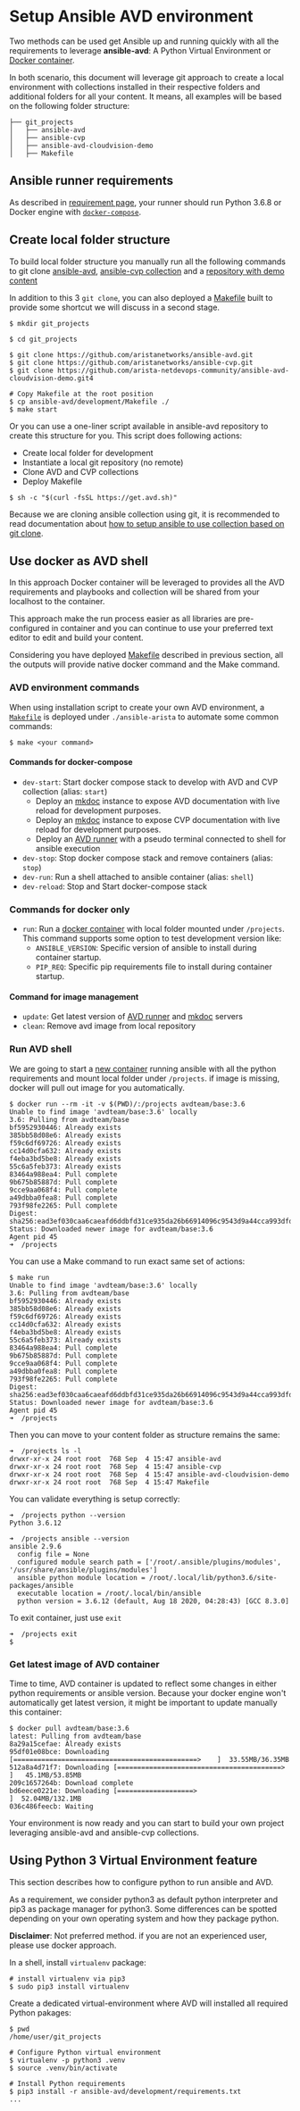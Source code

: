 # Setup Ansible AVD environment

Two methods can be used get Ansible up and running quickly with all the requirements to leverage __ansible-avd__:
A Python Virtual Environment or [Docker container](https://hub.docker.com/repository/docker/avdteam/base).

In both scenario, this document will leverage git approach to create a local environment with collections installed in their respective folders and additional folders for all your content. It means, all examples will be based on the following folder structure:

```shell
├── git_projects
│   ├── ansible-avd
│   ├── ansible-cvp
│   ├── ansible-avd-cloudvision-demo
│   ├── Makefile
```

## Ansible runner requirements

As described in [requirement page](../../docs/installation/requirements.md), your runner should run Python 3.6.8 or Docker engine with [`docker-compose`](https://docs.docker.com/compose/install/).

## Create local folder structure

To build local folder structure you manually run all the following commands to git clone [ansible-avd](https://github.com/aristanetworks/ansible-avd), [ansible-cvp collection](https://github.com/aristanetworks/ansible-cvp) and a [repository with demo content](https://github.com/arista-netdevops-community/ansible-avd-cloudvision-demo)

In addition to this 3 `git clone`, you can also deployed a [Makefile](https://github.com/aristanetworks/ansible-avd/blob/devel/development/Makefile) built to provide some shortcut we will discuss in a second stage.

```shell
$ mkdir git_projects

$ cd git_projects

$ git clone https://github.com/aristanetworks/ansible-avd.git
$ git clone https://github.com/aristanetworks/ansible-cvp.git
$ git clone https://github.com/arista-netdevops-community/ansible-avd-cloudvision-demo.git4

# Copy Makefile at the root position
$ cp ansible-avd/development/Makefile ./
$ make start
```

Or you can use a one-liner script available in ansible-avd repository to create this structure for you. This script does following actions:

- Create local folder for development
- Instantiate a local git repository (no remote)
- Clone AVD and CVP collections
- Deploy Makefile

```shell
$ sh -c "$(curl -fsSL https://get.avd.sh)"
```

Because we are cloning ansible collection using git, it is recommended to read documentation about [how to setup ansible to use collection based on git clone](../setup-git/#update-your-ansiblecfg).

## Use docker as AVD shell

In this approach Docker container will be leveraged to provides all the AVD requirements and playbooks and collection will be shared from your localhost to the container.

This approach make the run process easier as all libraries are pre-configured in container and you can continue to use your preferred text editor to edit and build your content.

Considering you have deployed [Makefile](https://github.com/aristanetworks/ansible-avd/blob/devel/development/Makefile) described in previous section, all the outputs will provide native docker command and the Make command.

### AVD environment commands

When using installation script to create your own AVD environment, a [`Makefile`](https://github.com/aristanetworks/ansible-avd/blob/devel/development/Makefile) is deployed under `./ansible-arista` to automate some common commands:

```shell
$ make <your command>
```

#### Commands for docker-compose

- `dev-start`: Start docker compose stack to develop with AVD and CVP collection (alias: `start`)
    - Deploy an [mkdoc](https://hub.docker.com/repository/docker/titom73/mkdocs) instance to expose AVD documentation with live reload for development purposes.
    - Deploy an [mkdoc](https://hub.docker.com/repository/docker/titom73/mkdocs) instance to expose CVP documentation with live reload for development purposes.
    - Deploy an [AVD runner](https://hub.docker.com/repository/docker/avdteam/base) with a pseudo terminal connected to shell for ansible execution
- `dev-stop`: Stop docker compose stack and remove containers (alias: `stop`)
- `dev-run`: Run a shell attached to ansible container (alias: `shell`)
- `dev-reload`: Stop and Start docker-compose stack

### Commands for docker only

- `run`: Run a [docker container](https://hub.docker.com/repository/docker/avdteam/base) with local folder mounted under `/projects`. This command supports some option to test development version like:
    - `ANSIBLE_VERSION`: Specific version of ansible to install during container startup.
    - `PIP_REQ`: Specific pip requirements file to install during container startup.

#### Command for image management

- `update`: Get latest version of [AVD runner](https://hub.docker.com/repository/docker/avdteam/base) and [mkdoc](https://hub.docker.com/repository/docker/titom73/mkdocs) servers
- `clean`: Remove avd image from local repository

### Run AVD shell

We are going to start a [new container](https://hub.docker.com/repository/docker/avdteam/base) running ansible with all the python requirements and mount local folder under `/projects`. if image is missing, docker will pull out image for you automatically.

```shell
$ docker run --rm -it -v $(PWD)/:/projects avdteam/base:3.6
Unable to find image 'avdteam/base:3.6' locally
3.6: Pulling from avdteam/base
bf5952930446: Already exists
385bb58d08e6: Already exists
f59c6df69726: Already exists
cc14d0cfa632: Already exists
f4eba3bd5be8: Already exists
55c6a5feb373: Already exists
83464a988ea4: Pull complete
9b675b85887d: Pull complete
9cce9aa068f4: Pull complete
a49dbba0fea8: Pull complete
793f98fe2265: Pull complete
Digest: sha256:ead3ef030caa6caeafd6ddbfd31ce935da26b66914096c9543d9a44cca993dfd
Status: Downloaded newer image for avdteam/base:3.6
Agent pid 45
➜  /projects
```

You can use a Make command to run exact same set of actions:

```shell
$ make run
Unable to find image 'avdteam/base:3.6' locally
3.6: Pulling from avdteam/base
bf5952930446: Already exists
385bb58d08e6: Already exists
f59c6df69726: Already exists
cc14d0cfa632: Already exists
f4eba3bd5be8: Already exists
55c6a5feb373: Already exists
83464a988ea4: Pull complete
9b675b85887d: Pull complete
9cce9aa068f4: Pull complete
a49dbba0fea8: Pull complete
793f98fe2265: Pull complete
Digest: sha256:ead3ef030caa6caeafd6ddbfd31ce935da26b66914096c9543d9a44cca993dfd
Status: Downloaded newer image for avdteam/base:3.6
Agent pid 45
➜  /projects
```

Then you can move to your content folder as structure remains the same:

```shell
➜  /projects ls -l
drwxr-xr-x 24 root root  768 Sep  4 15:47 ansible-avd
drwxr-xr-x 24 root root  768 Sep  4 15:47 ansible-cvp
drwxr-xr-x 24 root root  768 Sep  4 15:47 ansible-avd-cloudvision-demo
drwxr-xr-x 24 root root  768 Sep  4 15:47 Makefile
```

You can validate everything is setup correctly:

```shell
➜  /projects python --version
Python 3.6.12

➜  /projects ansible --version
ansible 2.9.6
  config file = None
  configured module search path = ['/root/.ansible/plugins/modules', '/usr/share/ansible/plugins/modules']
  ansible python module location = /root/.local/lib/python3.6/site-packages/ansible
  executable location = /root/.local/bin/ansible
  python version = 3.6.12 (default, Aug 18 2020, 04:28:43) [GCC 8.3.0]
```

To exit container, just use `exit`

```shell
➜  /projects exit
$
```

### Get latest image of AVD container

Time to time, AVD container is updated to reflect some changes in either python requirements or ansible version. Because your docker engine won't automatically get latest version, it might be important to update manually this container:

```shell
$ docker pull avdteam/base:3.6
latest: Pulling from avdteam/base
8a29a15cefae: Already exists
95df01e08bce: Downloading [==============================================>    ]  33.55MB/36.35MB
512a8a4d71f7: Downloading [=========================================>         ]   45.1MB/53.85MB
209c1657264b: Download complete
bd6eece0221e: Downloading [===================>                               ]  52.04MB/132.1MB
036c486feecb: Waiting
```

Your environment is now ready and you can start to build your own project leveraging ansible-avd and ansible-cvp collections.

## Using Python 3 Virtual Environment feature

This section describes how to configure python to run ansible and AVD.

As a requirement, we consider python3 as default python interpreter and pip3 as package manager for python3. Some differences can be spotted depending on your own operating system and how they package python.

__Disclaimer__: Not preferred method. if you are not an experienced user, please use docker approach.

In a shell, install `virtualenv` package:

```shell
# install virtualenv via pip3
$ sudo pip3 install virtualenv
```

Create a dedicated virtual-environment where AVD will installed all required Python pakages:

```shell
$ pwd
/home/user/git_projects

# Configure Python virtual environment
$ virtualenv -p python3 .venv
$ source .venv/bin/activate

# Install Python requirements
$ pip3 install -r ansible-avd/development/requirements.txt
...
```
